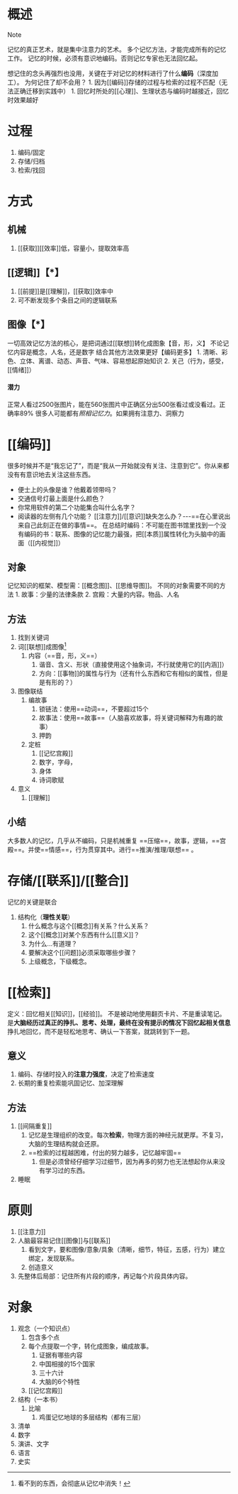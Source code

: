 # 概述
> [!note]
> 记忆的真正艺术，就是集中注意力的艺术。
> 多个记忆方法，才能完成所有的记忆工作。
> 记忆的时候，必须有意识地编码。否则记忆专家也无法回忆起。

想记住的念头再强烈也没用，关键在于对记忆的材料进行了什么**编码**（深度加工）。
为何记住了却不会用？
	1. 因为[[编码]]存储的过程与检索的过程不匹配（无法正确迁移到实践中）
		1. 回忆时所处的[[心理]]、生理状态与编码时越接近，回忆时效果越好
# 过程
1. 编码/固定
2. 存储/归档
3. 检索/找回
# 方式
## 机械
1. [[获取]][[效率]]低，容量小，提取效率高
## [[逻辑]]【\*】 
1. [[前提]]是[[理解]]，[[获取]]效率中
2. 可不断发现多个条目之间的逻辑联系
## 图像【\*】
一切高效记忆方法的核心，是把词通过[[联想]]转化成图象【音，形，义】
	不论记忆内容是概念，人名，还是数字
结合其他方法效果更好【编码更多】
	1. 清晰、彩色、立体、离谱、动态、声音、气味、容易想起原始知识
	2. 关己（行为，感受，[[情绪]]）
#### 潜力
正常人看过2500张图片，能在560张图片中正确区分出500张看过或没看过。正确率89%
很多人可能都有*照相记忆力*。如果拥有注意力、洞察力
# [[编码]] 
很多时候并不是“我忘记了”，而是“我从一开始就没有关注、注意到它”。你从来都没有有意识地去关注这些东西。
- 便士上的头像是谁？他戴着领带吗？
- 交通信号灯最上面是什么颜色？
- 你常用软件的第二个功能集合叫什么名字？
- 阅读器的左侧有几个功能？
[[注意力]]/[[意识]]缺失怎么办？---==在心里说出来自己此刻正在做的事情==。
在总结时编码：不可能在图书馆里找到一个没有编码的书：联系、图像的记忆能力最强，把[[本质]]属性转化为头脑中的画面（[[内视觉]]）
## 对象
记忆知识的框架、模型需：[[概念图]]、[[思维导图]]。
不同的对象需要不同的方法
	1. 故事：少量的法律条款
	2. 宫殿：大量的内容。物品、人名
## 方法
1. 找到关键词
2. 词[[联想]]成图像[^2] 
	1. 内容（==音，形，义==）
		1. 谐音、含义、形状（直接使用这个抽象词，不行就使用它的[[内涵]]）
		2. 方向：[[事物]]的属性与行为（还有什么东西和它有相似的属性，但是是有形的？）
3. 图像联结
	1. 编故事
		1. 锁链法：使用==动词==，不要超过15个
		2. 故事法：使用==故事==（人脑喜欢故事，将关键词解释为有趣的故事）
		3. 押韵
	2. 定桩
		1. [[记忆宫殿]] 
		2. 数字，字母，
		3. 身体
		4. 诗词歌赋
4. 意义
	1. [[理解]] 
## 小结
大多数人的记忆，几乎从不编码，只是机械重复
==压缩==，故事，逻辑，==宫殿==。并使==情感==，行为贯穿其中。进行==推演/推理/联想== 。
# 存储/[[联系]]/[[整合]] 
记忆的关键是联合
1.  结构化（**理性关联**）
	1. 什么概念与这个[[概念]]有关系？什么关系？
	2. 这个[[概念]]对某个东西有什么[[意义]]？
	3. 为什么...有道理？
	4. 要解决这个[[问题]]必须采取哪些步骤？
	5. 上级概念，下级概念。
# [[检索]] 
定义：回忆相关[[知识]]，[[经验]]。
不是被动地使用翻页卡片、不是重读笔记。是**大脑经历过真正的挣扎、思考、处理，最终在没有提示的情况下回忆起相关信息** 
	挣扎地回忆，而不是轻松地思考、确认一下答案，就跳转到下一题。
## 意义
1. 编码、存储时投入的**注意力强度**，决定了检索速度
2. 长期的重复检索能巩固记忆、加深理解
## 方法
1. [[间隔重复]] 
	1. 记忆是生理组织的改变。每次**检索**，物理方面的神经元就更厚。不复习，大脑的生理结构就会还原。
	2. ==检索的过程越困难，付出的努力越多，记忆越牢固== 
		1. 但是必须曾经仔细学习过细节，因为再多的努力也无法想起你从来没有学习过的东西。
2. 睡眠

# 原则
1. [[注意力]] 
2. 人脑最容易记住[[图像]]与[[联系]] 
	1. 看到文字，要和图像/意象/具象（清晰，细节，特征，五感，行为）建立绑定，发现联系。
	2. 创造意义
3. 先整体后局部：记住所有片段的顺序，再记每个片段具体内容。
# 对象
1. 观念（一个知识点）
	1. 包含多个点
	2. 每个点提取一个字，转化成图象，编成故事。
		1. 证据有哪些内容
		2. 中国相接的15个国家
		3. 三十六计
		4. 大脑的6个特性
	3. [[记忆宫殿]] 
2. 结构（一本书）
	1. 比喻
		1. 鸡蛋记忆地球的多层结构（都有三层）
3. 清单
4. 数字
5. 演讲、文字
6. 语言
7. 史实


[^1]: 一直在努力的效率其实很低，高频率的努力才高效。
[^2]: 看不到的东西，会彻底从记忆中消失！